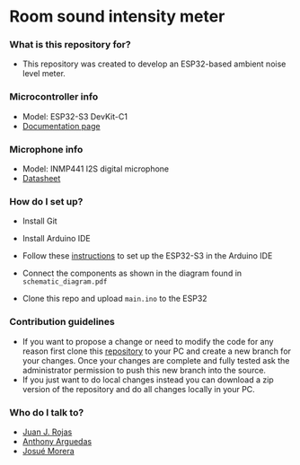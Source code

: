 Room sound intensity meter
============

### What is this repository for?

* This repository was created to develop an ESP32-based ambient noise level meter.

### Microcontroller info

* Model: ESP32-S3 DevKit-C1 
* [Documentation page](https://docs.espressif.com/projects/esp-idf/en/stable/esp32s3/hw-reference/esp32s3/user-guide-devkitc-1.html)

### Microphone info

* Model: INMP441 I2S digital microphone
* [Datasheet](https://invensense.tdk.com/wp-content/uploads/2015/02/INMP441.pdf)

### How do I set up?

* Install Git
* Install Arduino IDE
* Follow these [instructions](https://docs.espressif.com/projects/arduino-esp32/en/latest/installing.html) to set up the ESP32-S3 in the Arduino IDE
* Connect the components as shown in the diagram found in `schematic_diagram.pdf`

* Clone this repo and upload `main.ino` to the ESP32

### Contribution guidelines ###

* If you want to propose a change or need to modify the code for any reason first clone this [repository](https://github.com/DeltaLabo/rsim) to your PC and create a new branch for your changes. Once your changes are complete and fully tested ask the administrator permission to push this new branch into the source.
* If you just want to do local changes instead you can download a zip version of the repository and do all changes locally in your PC. 

### Who do I talk to? ###

* [Juan J. Rojas](mailto:juan.rojas@itcr.ac.cr)
* [Anthony Arguedas](mailto:antarguedas@estudiantec.r)
* [Josué Morera](mailto:josuemr0106@estudiantec.cr)
